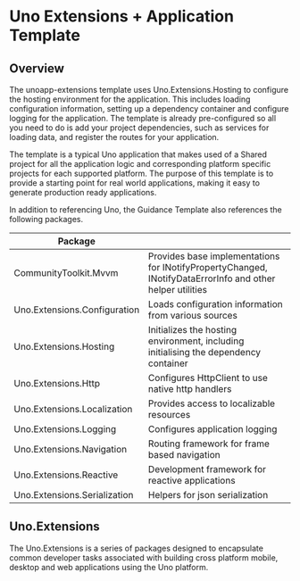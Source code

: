 # Uno Extensions + Application Template

## Overview

The unoapp-extensions template uses Uno.Extensions.Hosting to configure the hosting environment for the application. This includes loading configuration information, setting up a dependency container and configure logging for the application. The template is already pre-configured so all you need to do is add your project dependencies, such as services for loading data, and register the routes for your application.

The template is a typical Uno application that makes used of a Shared project for all the application logic and corresponding platform specific projects for each supported platform. The purpose of this template is to provide a starting point for real world applications, making it easy to generate production ready applications.

In addition to referencing Uno, the Guidance Template also references the following packages.

| Package                      |                                                                                                           |
|------------------------------|-----------------------------------------------------------------------------------------------------------|
| CommunityToolkit.Mvvm        | Provides base implementations for INotifyPropertyChanged, INotifyDataErrorInfo and other helper utilities |
| Uno.Extensions.Configuration | Loads configuration information from various sources                                                      |
| Uno.Extensions.Hosting       | Initializes the hosting environment, including initialising the dependency container                      |
| Uno.Extensions.Http          | Configures HttpClient to use native http handlers                                                         |
| Uno.Extensions.Localization  | Provides access to localizable resources                                                                  |
| Uno.Extensions.Logging       | Configures application logging                                                                            |
| Uno.Extensions.Navigation    | Routing framework for frame based navigation                                                              |
| Uno.Extensions.Reactive      | Development framework for reactive applications                                                          |
| Uno.Extensions.Serialization | Helpers for json serialization                                                                            |

## Uno.Extensions

The Uno.Extensions is a series of packages designed to encapsulate common developer tasks associated with building cross platform mobile, desktop and web applications using the Uno platform.
